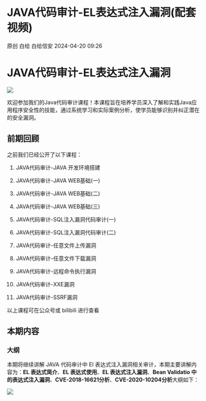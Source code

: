#  JAVA代码审计-EL表达式注入漏洞(配套视频)   
原创 白给  白给信安   2024-04-20 09:26  
  
# JAVA代码审计-EL表达式注入漏洞  
  
![](https://mmbiz.qpic.cn/sz_mmbiz_png/3LFWic4c794BfP9ibNtRggKic0Xtdx6eIxsBY5qyadhB7DWSLT5icLqnBW6bSz6ibBgOMg2zFicWjow0WWib33mceEDvg/640?wx_fmt=png&from=appmsg "")  
  
欢迎参加我们的Java代码审计课程！本课程旨在培养学员深入了解和实践Java应用程序安全性的技能，通过系统学习和实际案例分析，使学员能够识别并纠正潜在的安全漏洞。  
## 前期回顾  
  
之前我们已经公开了以下课程：  
1. JAVA代码审计-JAVA 开发环境搭建  
  
1. JAVA代码审计-JAVA WEB基础(一)  
  
1. JAVA代码审计-JAVA WEB基础(二)  
  
1. JAVA代码审计-JAVA WEB基础(三)  
  
1. JAVA代码审计-SQL注入漏洞代码审计(一)  
  
1. JAVA代码审计-SQL注入漏洞代码审计(二)  
  
1. JAVA代码审计-任意文件上传漏洞  
  
1. JAVA代码审计-任意文件下载漏洞  
  
1. JAVA代码审计-远程命令执行漏洞  
  
1. JAVA代码审计-XXE漏洞  
  
1. JAVA代码审计-SSRF漏洞  
  
以上课程可在公众号或 bilibili 进行查看  
## 本期内容  
### 大纲  
  
本期将继续讲解 JAVA 代码审计中 El 表达式注入漏洞相关审计，本期主要讲解内容为：**EL 表达式简介**、**EL 表达式使用**、**EL 表达式注入漏洞**、**Bean Validatio 中的表达式注入漏洞**、**CVE-2018-16621分析**、**CVE-2020-10204分析**大纲如下：  
  
![](https://mmbiz.qpic.cn/sz_mmbiz_png/3LFWic4c794BfP9ibNtRggKic0Xtdx6eIxsgyUaEZ8lnfLyicpZKxm8LZO7AlktDGuPq1x9ib9ZHCFoXy8cACO3Xwwg/640?wx_fmt=png&from=appmsg "")  
###   
  
